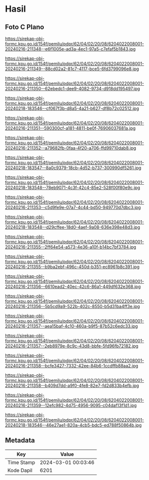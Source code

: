 # Hasil

## Foto C Plano

https://sirekap-obj-formc.kpu.go.id/154f/pemilu/pdpr/62/04/02/20/08/6204022008001-20240216-211348--e6f1005e-ad3a-4ec1-97a5-c7efaf5b1843.jpg

https://sirekap-obj-formc.kpu.go.id/154f/pemilu/pdpr/62/04/02/20/08/6204022008001-20240216-211349--88cd02a2-81c7-4117-bce5-6fd3799096e8.jpg

https://sirekap-obj-formc.kpu.go.id/154f/pemilu/pdpr/62/04/02/20/08/6204022008001-20240216-211350--62ebedc1-dee9-4082-9734-d918dd195497.jpg

https://sirekap-obj-formc.kpu.go.id/154f/pemilu/pdpr/62/04/02/20/08/6204022008001-20240218-183546--cf067f3b-d8a5-4a21-b627-df8b72c02512.jpg

https://sirekap-obj-formc.kpu.go.id/154f/pemilu/pdpr/62/04/02/20/08/6204022008001-20240216-211351--590300cf-a181-4811-be0f-76906037681a.jpg

https://sirekap-obj-formc.kpu.go.id/154f/pemilu/pdpr/62/04/02/20/08/6204022008001-20240216-211352--a79682fb-0faa-4f20-a706-ffd99710dab8.jpg

https://sirekap-obj-formc.kpu.go.id/154f/pemilu/pdpr/62/04/02/20/08/6204022008001-20240218-183547--8a0c9379-18cb-4d52-b737-300990df5261.jpg

https://sirekap-obj-formc.kpu.go.id/154f/pemilu/pdpr/62/04/02/20/08/6204022008001-20240218-183548--78eb9071-4c3f-42c4-85e2-528f00f80e9c.jpg

https://sirekap-obj-formc.kpu.go.id/154f/pemilu/pdpr/62/04/02/20/08/6204022008001-20240216-211353--c5d9fe9e-07a7-4c44-bd50-949770d7dbc3.jpg

https://sirekap-obj-formc.kpu.go.id/154f/pemilu/pdpr/62/04/02/20/08/6204022008001-20240218-183548--d29cffee-18d0-4aef-9a08-636e398e48d3.jpg

https://sirekap-obj-formc.kpu.go.id/154f/pemilu/pdpr/62/04/02/20/08/6204022008001-20240216-211355--2ff64e54-a573-4e36-a10f-b14bc7bf3784.jpg

https://sirekap-obj-formc.kpu.go.id/154f/pemilu/pdpr/62/04/02/20/08/6204022008001-20240216-211355--b9ba2ebf-496c-450d-b351-ec8961b8c391.jpg

https://sirekap-obj-formc.kpu.go.id/154f/pemilu/pdpr/62/04/02/20/08/6204022008001-20240216-211356--6610ead2-40ec-42c6-86a1-449df632e368.jpg

https://sirekap-obj-formc.kpu.go.id/154f/pemilu/pdpr/62/04/02/20/08/6204022008001-20240216-211356--5b5cd9a9-522b-402c-8550-b5d31ba4ff3e.jpg

https://sirekap-obj-formc.kpu.go.id/154f/pemilu/pdpr/62/04/02/20/08/6204022008001-20240216-211357--aea15baf-4c10-460a-b9f5-87b52c6edc33.jpg

https://sirekap-obj-formc.kpu.go.id/154f/pemilu/pdpr/62/04/02/20/08/6204022008001-20240216-211357--2eb8979e-8c9c-43d8-bbfe-5fd96fb72182.jpg

https://sirekap-obj-formc.kpu.go.id/154f/pemilu/pdpr/62/04/02/20/08/6204022008001-20240216-211358--bcfe3427-7332-42ee-84b6-1ccdffb88aa2.jpg

https://sirekap-obj-formc.kpu.go.id/154f/pemilu/pdpr/62/04/02/20/08/6204022008001-20240216-211358--b409d7dd-a9f0-4fe8-82e7-fd2d833b4efb.jpg

https://sirekap-obj-formc.kpu.go.id/154f/pemilu/pdpr/62/04/02/20/08/6204022008001-20240216-211359--12efc982-4d75-4956-9095-c04daf13f1d1.jpg

https://sirekap-obj-formc.kpu.go.id/154f/pemilu/pdpr/62/04/02/20/08/6204022008001-20240218-183546--46e27ae1-820a-4cb5-bdc5-ed788f50864b.jpg


## Metadata

| Key        | Value               |
| ---------- | ------------------- |
| Time Stamp | 2024-03-01 00:03:46 |
| Kode Dapil | 6201                |



